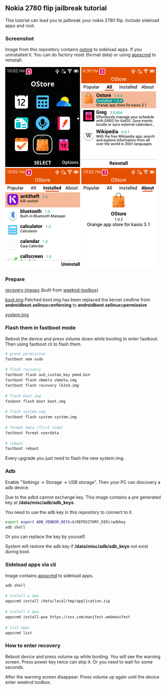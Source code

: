 ## Nokia 2780 flip jailbreak tutorial

This tutorial can lead you to jailbreak your nokia 2780 flip. Include sideload apps and root.

### Screenshot

Image from this repository contains [ostore](https://github.com/gogogoghost/ostore) to sideload apps. If you uninstalled it. You can do factory reset (format data) or using [appscmd](#sideload-apps) to reinstall.

![1](imgs/ostore_1.png)
![2](imgs/ostore_2.png)
![3](imgs/ostore_3.png)
![4](imgs/ostore_4.png)


### Prepare

[recovery images](https://github.com/gogogoghost/nokia-2780-flip-jailbreak-tutorial/releases/tag/weeknd-toolbox) (built from [weeknd-toolbox](https://git.abscue.de/affe_null/weeknd-toolbox/))

[boot.img](https://github.com/gogogoghost/nokia-2780-flip-jailbreak-tutorial/releases/tag/patched-files)
Patched boot.img has been replaced the kernel cmdline from **androidboot.selinux=enforcing** to **androidboot.selinux=permissive**

[system.img](https://github.com/gogogoghost/nokia-2780-flip-jailbreak-tutorial/releases/latest)

### Flash them in fastboot mode

Reboot the device and press volume down while booting to enter fastboot.
Then using fastboot cli to flash them.

```bash
# grant permission
fastboot oem sudo

# flash recovery
fastboot flash avb_custom_key pkmd.bin
fastboot flash vbmeta vbmeta.img
fastboot flash recovery lk2nd.img

# flash boot.img
fasboot flash boot boot.img

# flash system.img
fastboot flash system system.img

# format data (first time)
fastboot format userdata

# reboot
fastboot reboot
```

Every upgrade you just need to flash the new system.img.

### Adb

Enable "Settings -> Storage -> USB storage". Then your PC can discovery a adb device.

Due to the adbd cannot exchange key. This image contains a pre generated key at **/data/misc/adb/adb_keys**.

You need to use the adb key in this repository to connect to it.

```bash
export export ADB_VENDOR_KEYS=$(REPOSITORY_DIR)/adbkey
adb shell
```

Or you can replace the key by yourself.

System will restore the adb key if **/data/misc/adb/adb_keys** not exist during boot.

### Sideload apps via cli

Image contains [appscmd](https://github.com/gogogoghost/appscmd) to sideload apps.

```bash
adb shell

# install a app
appscmd install /data/local/tmp/application.zip

# install a pwa
appscmd install-pwa https://xxx.com/manifest.webmanifest

# list apps
appscmd list
```

### How to enter recovery

Reboot device and press volume up while booting. You will see the warning screen. Press power key twice can skip it. Or you need to wait for some seconds.

After the warning screen disappear. Press volume up again until the device enter weeknd toolbox.